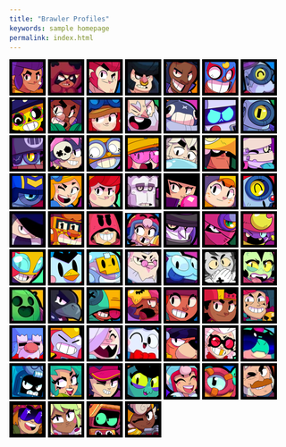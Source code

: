 ```yaml
---
title: "Brawler Profiles"
keywords: sample homepage
permalink: index.html
---
```

<div class="icons">
  <a href="/shelly.html" rel="some text"><img src="/images/icons/shellyicon.webp" id="shelly" /></a>
  <a href="/shelly.html" rel="some text"><img src="/images/icons/nitaicon.webp" id="nita" /></a>
  <a href="/shelly.html" rel="some text"><img src="/images/icons/colticon.webp" id="colt" /></a>
  <a href="/shelly.html" rel="some text"><img src="/images/icons/bullicon.webp" id="bull" /></a>
  <a href="/shelly.html" rel="some text"><img src="/images/icons/brockicon.webp" id="brock" /></a>
  <a href="/shelly.html" rel="some text"><img src="/images/icons/elprimoicon.webp" id="elprimo" /></a>
  <a href="/shelly.html" rel="some text"><img src="/images/icons/barleyicon.webp" id="barley" /></a>
  <a href="/shelly.html" rel="some text"><img src="/images/icons/pocoicon.webp" id="poco" /></a>
  <a href="/shelly.html" rel="some text"><img src="/images/icons/rosaicon.webp" id="rosa" /></a>
  <a href="/shelly.html" rel="some text"><img src="/images/icons/jesseicon.webp" id="jessie" /></a>
  <a href="/shelly.html" rel="some text"><img src="/images/icons/dynamikeicon.webp" id="dynamike" /></a>
  <a href="/shelly.html" rel="some text"><img src="/images/icons/tickicon.webp" id="tick" /></a>
  <a href="/shelly.html" rel="some text"><img src="/images/icons/8biticon.webp" id="eightbit" /></a>
  <a href="/shelly.html" rel="some text"><img src="/images/icons/ricoicon.webp" id="rico" /></a>
  <a href="/shelly.html" rel="some text"><img src="/images/icons/darrylicon.webp" id="darryl" /></a>
  <a href="/shelly.html" rel="some text"><img src="/images/icons/pennyicon.webp" id="penny" /></a>
  <a href="/shelly.html" rel="some text"><img src="/images/icons/carlicon.webp" id="carl" /></a>
  <a href="/shelly.html" rel="some text"><img src="/images/icons/jackyicon.webp" id="jacky" /></a>
  <a href="/shelly.html" rel="some text"><img src="/images/icons/gusicon.webp" id="gus" /></a>
  <a href="/shelly.html" rel="some text"><img src="/images/icons/boicon.webp" id="bo" /></a>
  <a href="/shelly.html" rel="some text"><img src="/images/icons/emzicon.webp" id="emz" /></a>
  <a href="/shelly.html" rel="some text"><img src="/images/icons/stuicon.webp" id="stu" /></a>
  <a href="/shelly.html" rel="some text"><img src="/images/icons/pipericon.webp" id="piper" /></a>
  <a href="/shelly.html" rel="some text"><img src="/images/icons/pamicon.webp" id="pam" /></a>
  <a href="/shelly.html" rel="some text"><img src="/images/icons/frankicon.webp" id="frank" /></a>
  <a href="/shelly.html" rel="some text"><img src="/images/icons/bibiicon.webp" id="bibi" /></a>
  <a href="/shelly.html" rel="some text"><img src="/images/icons/beaicon.webp" id="bea" /></a>
  <a href="/shelly.html" rel="some text"><img src="/images/icons/naniicon.webp" id="nani" /></a>
  <a href="/shelly.html" rel="some text"><img src="/images/icons/edgaricon.webp" id="edgar" /></a>
  <a href="/shelly.html" rel="some text"><img src="/images/icons/grifficon.webp" id="griff" /></a>
  <a href="/shelly.html" rel="some text"><img src="/images/icons/gromicon.webp" id="grom" /></a>
  <a href="/shelly.html" rel="some text"><img src="/images/icons/bonnieicon.webp" id="bonnie" /></a>
  <a href="/shelly.html" rel="some text"><img src="/images/icons/mortisicon.webp" id="mortis" /></a>
  <a href="/shelly.html" rel="some text"><img src="/images/icons/taraicon.webp" id="tara" /></a>
  <a href="/shelly.html" rel="some text"><img src="/images/icons/geneicon.webp" id="gene" /></a>
  <a href="/shelly.html" rel="some text"><img src="/images/icons/maxicon.webp" id="max" /></a>
  <a href="/shelly.html" rel="some text"><img src="/images/icons/mrpicon.webp" id="mrp" /></a>
  <a href="/shelly.html" rel="some text"><img src="/images/icons/sprouticon.webp" id="sprout" /></a>
  <a href="/shelly.html" rel="some text"><img src="/images/icons/byronicon.webp" id="byron" /></a>
  <a href="/shelly.html" rel="some text"><img src="/images/icons/squeakicon.webp" id="squeak" /></a>
  <a href="/shelly.html" rel="some text"><img src="/images/icons/grayicon.webp" id="gray" /></a>
  <a href="/shelly.html" rel="some text"><img src="/images/icons/willowicon.webp" id="willow" /></a>
  <a href="/shelly.html" rel="some text"><img src="/images/icons/spikeicon.webp" id="spike" /></a>
  <a href="/shelly.html" rel="some text"><img src="/images/icons/crowicon.webp" id="crow" /></a>
  <a href="/shelly.html" rel="some text"><img src="/images/icons/leonicon.webp" id="leon" /></a>
  <a href="/shelly.html" rel="some text"><img src="/images/icons/sandyicon.webp" id="sandy" /></a>
  <a href="/shelly.html" rel="some text"><img src="/images/icons/ambericon.webp" id="amber" /></a>
  <a href="/shelly.html" rel="some text"><img src="/images/icons/megicon.webp" id="meg" /></a>
  <a href="/shelly.html" rel="some text"><img src="/images/icons/chestericon.webp" id="chester" /></a>
  <a href="/shelly.html" rel="some text"><img src="/images/icons/galeicon.webp" id="gale" /></a>
  <a href="/shelly.html" rel="some text"><img src="/images/icons/surgeicon.webp" id="surge" /></a>
  <a href="/shelly.html" rel="some text"><img src="/images/icons/coletteicon.webp" id="collette" /></a>
  <a href="/shelly.html" rel="some text"><img src="/images/icons/louicon.webp" id="lou" /></a>
  <a href="/shelly.html" rel="some text"><img src="/images/icons/ruffsicon.webp" id="ruffs" /></a>
  <a href="/shelly.html" rel="some text"><img src="/images/icons/belleicon.webp" id="belle" /></a>
  <a href="/shelly.html" rel="some text"><img src="/images/icons/buzzicon.webp" id="buzz" /></a>
  <a href="/shelly.html" rel="some text"><img src="/images/icons/ashicon.webp" id="ash" /></a>
  <a href="/shelly.html" rel="some text"><img src="/images/icons/lolaicon.webp" id="lola" /></a>
  <a href="/shelly.html" rel="some text"><img src="/images/icons/fangicon.webp" id="fang" /></a>
  <a href="/shelly.html" rel="some text"><img src="/images/icons/eveicon.webp" id="eve" /></a>
  <a href="/shelly.html" rel="some text"><img src="/images/icons/janeticon.webp" id="janet" /></a>
  <a href="/shelly.html" rel="some text"><img src="/images/icons/otisicon.webp" id="otis" /></a>
  <a href="/shelly.html" rel="some text"><img src="/images/icons/samicon.webp" id="sam" /></a>
  <a href="/shelly.html" rel="some text"><img src="/images/icons/bustericon.webp" id="buster" /></a>
  <a href="/shelly.html" rel="some text"><img src="/images/icons/mandyicon.webp" id="mandy" /></a>
  <a href="/shelly.html" rel="some text"><img src="/images/icons/rticon.webp" id="rt" /></a>
  <a href="/shelly.html" rel="some text"><img src="/images/icons/maisieicon.webp" id="maisie" /></a>
</div>

<head>
  <style>
    body {
      background-image: url("/images/background.jpg");
      background-repeat: no-repeat;
      background-size: cover;
    }
    h1 {
      color: white;
    }
    #shelly:hover,
    #nita:hover,
    #colt:hover,
    #bull:hover,
    #brock:hover,
    #elprimo:hover,
    #barley:hover,
    #poco:hover,
    #rosa:hover,
    #jessie:hover,
    #dynamike:hover,
    #tick:hover,
    #eightbit:hover,
    #rico:hover,
    #darryl:hover,
    #penny:hover,
    #carl:hover,
    #jacky:hover,
    #gus:hover,
    #bo:hover,
    #emz:hover,
    #stu:hover,
    #piper:hover,
    #pam:hover,
    #frank:hover,
    #bibi:hover,
    #bea:hover,
    #nani:hover,
    #edgar:hover,
    #griff:hover,
    #grom:hover,
    #bonnie:hover,
    #mortis:hover,
    #tara:hover,
    #gene:hover,
    #max:hover,
    #mrp:hover,
    #sprout:hover,
    #byron:hover,
    #squeak:hover,
    #gray:hover,
    #willow:hover,
    #spike:hover,
    #crow:hover,
    #leon:hover,
    #sandy:hover,
    #amber:hover,
    #meg:hover,
    #chester:hover,
    #gale:hover,
    #surge:hover,
    #colette:hover,
    #lou:hover,
    #ruffs:hover,
    #belle:hover,
    #buzz:hover,
    #ash:hover,
    #lola:hover,
    #fang:hover,
    #eve:hover,
    #janet:hover,
    #otis:hover,
    #sam:hover,
    #buster:hover,
    #mandy:hover,
    #rt:hover,
    #maisie:hover
    {
      -ms-transform: scale(1.23); /* IE 9 */
      -webkit-transform: scale(1.23); /* Safari 3-8 */
      transform: scale(1.23); 
    }
    
  </style>
</head>







